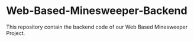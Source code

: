 # Web-Based-Minesweeper-Backend
This repository contain the backend code of our Web Based Minesweeper Project. 
